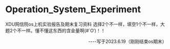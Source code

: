 # Operation_System_Experiment
XDU网信院os上机实验报告及期末复习资料
选择2个不一样，填空1个不一样，大题2个不一样。懂不懂这东西的含金量啊(#`O′)！！

<p align="right" >  ----写于2023.6.19（刚刚结束os期末）</p>
